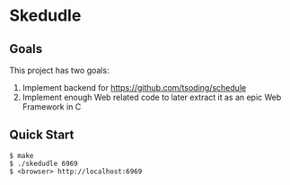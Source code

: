 # Skedudle

## Goals

This project has two goals:
1. Implement backend for https://github.com/tsoding/schedule
2. Implement enough Web related code to later extract it as an epic Web Framework in C

## Quick Start

```console
$ make
$ ./skedudle 6969
$ <browser> http://localhost:6969
```
